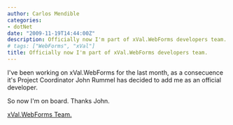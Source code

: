 ```yaml
---
author: Carlos Mendible
categories:
- dotNet
date: "2009-11-19T14:44:00Z"
description: Officially now I'm part of xVal.WebForms developers team.
# tags: ["WebForms", "xVal"]
title: Officially now I'm part of xVal.WebForms developers team.
---
```

I've been working on xVal.WebForms for the last month, as a consecuence it's Project Coordinator John Rummel has decided to add me as an official developer.

So now I'm on board. Thanks John.

[xVal.WebForms Team.](http://xvalwebforms.codeplex.com/team/view)